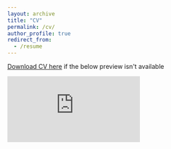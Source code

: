 ```yaml
---
layout: archive
title: "CV"
permalink: /cv/
author_profile: true
redirect_from:
  - /resume
---
```


[Download CV here](https://drive.google.com/file/d/1rcYx7lbyETwtq_IF5gG8L17OSsaqdvvl/view?usp=sharing) if the below preview isn't available

<embed src="https://drive.google.com/file/d/1rcYx7lbyETwtq_IF5gG8L17OSsaqdvvl/preview" type="application/pdf">
